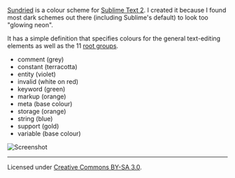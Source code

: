 [Sundried][homepage] is a colour scheme for [Sublime Text 2][st2].  I created
it because I found most dark schemes out there (including Sublime's default) to
look too "glowing neon".

It has a simple definition that specifies colours for the general text-editing
elements as well as the 11 [root groups][tmlang].

* comment   (grey)
* constant  (terracotta)
* entity    (violet)
* invalid   (white on red)
* keyword   (green)
* markup    (orange)
* meta      (base colour)
* storage   (orange)
* string    (blue)
* support   (gold)
* variable  (base colour)

![Screenshot](https://github.com/frou/Sundried/raw/master/screenshot.png)

***

Licensed under [Creative Commons BY-SA 3.0][license].

[homepage]: https://github.com/frou/Sundried
[st2]: http://www.sublimetext.com/
[tmlang]: http://manual.macromates.com/en/language_grammars#naming_conventions
[license]: http://creativecommons.org/licenses/by-sa/3.0/
